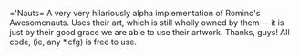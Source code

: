 ='Nauts=
A very very hilariously alpha implementation of Romino's Awesomenauts. Uses their art, which is still wholly owned by them -- it is just by their good grace we are able to use their artwork. Thanks, guys! All code, (ie, any *.cfg) is free to use.